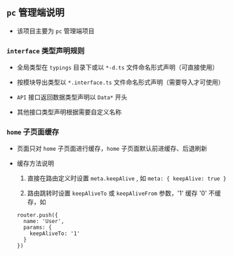## `pc` 管理端说明

- 该项目主要为 `pc` 管理端项目

### `interface` 类型声明规则

- 全局类型在 `typings` 目录下或以 `*-d.ts` 文件命名形式声明（可直接使用）

- 按模块导出类型以 `*.interface.ts` 文件命名形式声明（需要导入才可使用）

- `API` 接口返回数据类型声明以 `Data*` 开头

- 其他接口类型声明根据需要自定义名称

### `home` 子页面缓存

- 页面只对 `home` 子页面进行缓存，`home` 子页面默认前进缓存、后退刷新

- 缓存方法说明

  1. 直接在路由定义时设置 `meta.keepAlive` , 如 `meta: { keepAlive: true }`

  2. 路由跳转时设置 `keepAliveTo` 或 `keepAliveFrom` 参数，'1' 缓存 '0' 不缓存，如
  ```
  router.push({
    name: 'User',
    params: {
      keepAliveTo: '1'
    }
  })

  ```
